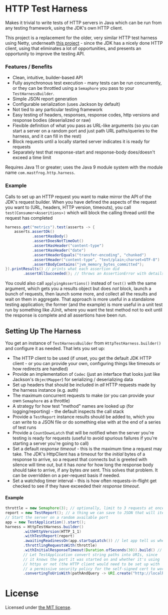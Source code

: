 HTTP Test Harness
=================

Makes it trivial to write tests of HTTP servers in Java which can be run from any testing
framework, using the JDK's own HTTP client.

This project is a replacement for the older, very similar HTTP test harness using Netty, underneath
[this project](https://github.com/timboudreau/netty-http-client) - since the JDK has a nicely done
HTTP client, using that eliminates a lot of opportunities, and presents an opportunity to improve the
testing API.

### Features / Benefits

  * Clean, intuitive, builder-based API
  * Fully asynchronous test execution - many tests can be run concurrently, or they can be
    throttled using a `Semaphore` you pass to your `TestHarnessBuilder`.
  * Simple JSON report generation
  * Configurable serialization (uses Jackson by default)
  * Not tied to any particular testing framework
  * Easy testing of headers, responses, response codes, http versions and response bodies (deserialized or raw)
  * Flexible definition of what you pass as URL-like arguments (so you can start a server on a random port and
    just path URL paths/queries to the harness, and it can fill in the rest)
  * Block requests until a locally started server indicates it is ready for requests
  * Separately test that response-start and response-body does/doesn't exceed a time limit

Requires Java 11 or greater; uses the Java 9 module system with the module name
`com.mastfrog.http.harness`.

### Example

Calls to set up an HTTP request you want to make mirror the API of the JDK's request
builder.  When you have defined the aspects of the request you want to (URL, headers, HTTP
version, timeouts), you call `test(Consumer<Asseritions>)` which will block the calling
thread until the request has completed 

```java
harness.get("metrics").test(asserts -> {
    asserts.assertOk()
            .assertHasBody()
            .assertDoesNotTimeOut()
            .assertHasHeader("content-type")
            .assertHasHeader("date")
            .assertHeaderEquals("transfer-encoding", "chunked")
            .assertHeader("content-type", "text/plain;charset=UTF-8")
            .assertBodyContains("jvm_memory_bytes_committed");
}).printResults() // prints what each assertion did
        .assertAllSucceeded(); // throws an AssertionError with details of what failed if anything did
```

You could also call `applyingAssertions()` instead of `test()` with the
same argument, which gets you a results object but does _not_ block, launch a bunch
of requests, then launch some more, and collect all the results and wait on them
in aggregate.  That approach is more useful in a standalone testing application;
the former (and the example) is more useful in a unit test run by something like
JUnit, where you want the test method not to exit until the response is complete
and all assertions have been run.

Setting Up The Harness
----------------------

You get an instance of `TestHarnessBuilder` from `HttpTestHarness.builder()` and configure
it as needed.  That lets you set up:

  * The HTTP client to be used (if unset, you get the default JDK HTTP client - or you
    can provide your own, configuring things like timeouts or how redirects are handled)
  * Provide an implementation of `Codec` (just an interface that looks just like Jackson's `ObjectMapper`)
    for serializing / deserializing data
  * Set up headers that should be included in _all_ HTTP requests made by the harness instance (e.g. auth)
  * The maximum concurrent requests to make (or you can provide your own `Semaphore` as a
    throttle)
  * A strategy for how test "method" names are looked up (for logging/reporting) - the default
    inspects the call stack
  * Provide a `TestReport` instance results should be added to, which you can write to a JSON
    file or do something else with at the end of a series of test runs
  * Provide a `CountDownLatch` that will be notified when the server you're testing is ready
    for requests (useful to avoid spurious failures if you're starting a server you're going
    to call)
  * Set a default _response timeout_ - this is the maximum time a request may take.  The JDK's
    HttpClient has a timeout for the _initial_ bytes of a response to arrive, so a request
    that connects but is greeted with silence will time out, but it has _none_ for how long
    the response body should take to arrive, if any bytes _are_ sent.  This solves that problem.
    It can be overridden on a per-request basis if needed.
  * Set a watchdog timer interval - this is how often requests-in-flight get checked to see if they
    have exceeded their _response timeout_.

#### Example

```java
throttle = new Semaphore(3); // optionally, limit to 3 requests at once
report = new TestReport(); // a thing we can save to JSON that will itemize the testing odne
// Start the server on a random available port
app = new TestApplication().start();
harness = HttpTestHarness.builder()
        .withHttpVersion(HTTP_1_1)
        .withTestReport(report)
        .awaitingReadinessOn(app.startupLatch()) // let app tell us when it is ready
        .throttlingRequestsWith(throttle)
        .withInitialResponseTimeout(Duration.ofSeconds(30)).build() // kill requests > 30 seconds
        // Let TestApplication convert string paths into URIs, since
        // it knows the port it was started on and whether it's using
        // https or not (the HTTP client would need to be set up with
        // a permissive security policy for the self-signed cert to work).
        .convertingToUrisWith(pathAndQuery -> URI.create("http://localhost:" + app.port() + "/" + pathAndQuery));
```

License
=======

Licensed under [the MIT license](https://opensource.org/licenses/MIT).
